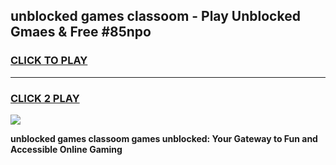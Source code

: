 
## unblocked games classoom - Play Unblocked Gmaes & Free #85npo
<h3>
<a href="https://premium.freeplayer.one?title=unblocked_games_classoom&ref=03M">CLICK TO PLAY</a></h3>
<hr>

<h3>
<a href="https://premium.freeplayer.one?title=unblocked_games_classoom&ref=03M">CLICK 2 PLAY</a>
  
</h3>

<a href="https://premium.freeplayer.one?title=unblocked_games_classoom&ref=03M"><img src="https://clearcache.store/games.png"></a>


**unblocked games classoom games unblocked: Your Gateway to Fun and Accessible Online Gaming**
